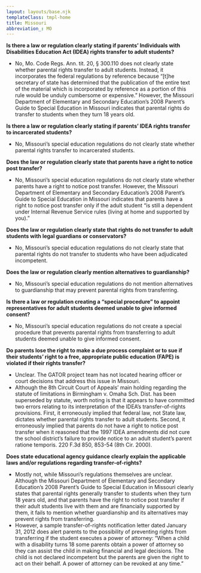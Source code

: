 ```yaml
---
layout: layouts/base.njk
templateClass: tmpl-home
title: Missouri
abbreviation_: MO
---
```


**Is there a law or regulation clearly stating if parents’ Individuals with Disabilities Education Act (IDEA) rights transfer to adult students?**

- No, Mo. Code Regs. Ann. tit. 20, § 300.110 does not clearly state whether parental rights transfer to adult students. Instead, it incorporates the federal regulations by reference because “\[t\]he secretary of state has determined that the publication of the entire text of the material which is incorporated by reference as a portion of this rule would be unduly cumbersome or expensive.” However, the Missouri Department of Elementary and Secondary Education’s 2008 Parent’s Guide to Special Education in Missouri indicates that parental rights do transfer to students when they turn 18 years old.

**Is there a law or regulation clearly stating if parents’ IDEA rights transfer to incarcerated students?**

- No, Missouri’s special education regulations do not clearly state whether parental rights transfer to incarcerated students.

**Does the law or regulation clearly state that parents have a right to notice post transfer?**

- No, Missouri’s special education regulations do not clearly state whether parents have a right to notice post transfer. However, the Missouri Department of Elementary and Secondary Education’s 2008 Parent’s Guide to Special Education in Missouri indicates that parents have a right to notice post transfer only if the adult student “is still a dependent under Internal Revenue Service rules (living at home and supported by you).”

**Does the law or regulation clearly state that rights do not transfer to adult students with legal guardians or conservators?**

- No, Missouri’s special education regulations do not clearly state that parental rights do not transfer to students who have been adjudicated incompetent.

**Does the law or regulation clearly mention alternatives to guardianship?**

- No, Missouri’s special education regulations do not mention alternatives to guardianship that may prevent parental rights from transferring.

**Is there a law or regulation creating a “special procedure” to appoint representatives for adult students deemed unable to give informed consent?**

- No, Missouri’s special education regulations do not create a special procedure that prevents parental rights from transferring to adult students deemed unable to give informed consent.

**Do parents lose the right to make a due process complaint or to sue if their students’ right to a free, appropriate public education (FAPE) is violated if their rights transfer?**

- Unclear. The GATOR project team has not located hearing officer or court decisions that address this issue in Missouri.
- Although the 8th Circuit Court of Appeals’ main holding regarding the statute of limitations in Birmingham v. Omaha Sch. Dist. has been superseded by statute, worth noting is that it appears to have committed two errors relating to its interpretation of the IDEA’s transfer-of-rights provisions. First, it erroneously implied that federal law, not State law, dictates whether parental rights transfer to adult students. Second, it erroneously implied that parents do not have a right to notice post transfer when it reasoned that the 1997 IDEA amendments did not cure the school district’s failure to provide notice to an adult student’s parent ratione temporis. 220 F.3d 850, 853-54 (8th Cir. 2000).

**Does state educational agency guidance clearly explain the applicable laws and/or regulations regarding transfer-of-rights?**

- Mostly not, while Missouri’s regulations themselves are unclear. Although the Missouri Department of Elementary and Secondary Education’s 2008 Parent’s Guide to Special Education in Missouri clearly states that parental rights generally transfer to students when they turn 18 years old, and that parents have the right to notice post transfer if their adult students live with them and are financially supported by them, it fails to mention whether guardianship and its alternatives may prevent rights from transferring.
- However, a sample transfer-of-rights notification letter dated January 31, 2012 does alert parents to the possibility of preventing rights from transferring if the student executes a power of attorney: “When a child with a disability turns 18 some parents obtain a power of attorney so they can assist the child in making financial and legal decisions. The child is not declared incompetent but the parents are given the right to act on their behalf. A power of attorney can be revoked at any time.”
